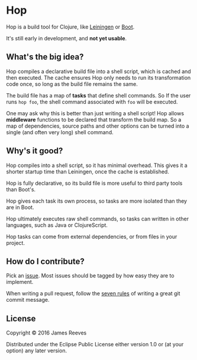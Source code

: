 # Hop

Hop is a build tool for Clojure, like [Leiningen][] or [Boot][].

It's still early in development, and **not yet usable**.

[leiningen]: http://leiningen.org/
[boot]: http://boot-clj.com/

## What's the big idea?

Hop compiles a declarative build file into a shell script, which is
cached and then executed. The cache ensures Hop only needs to run its
transformation code once, so long as the build file remains the same.

The build file has a map of **tasks** that define shell commands. So
If the user runs `hop foo`, the shell command associated with `foo`
will be executed.

One may ask why this is better than just writing a shell script! Hop
allows **middleware** functions to be declared that transform the
build map. So a map of dependencies, source paths and other options
can be turned into a single (and often very long) shell command.

## Why's it good?

Hop compiles into a shell script, so it has minimal overhead. This
gives it a shorter startup time than Leiningen, once the cache is
established.

Hop is fully declarative, so its build file is more useful to third
party tools than Boot's.

Hop gives each task its own process, so tasks are more isolated than
they are in Boot.

Hop ultimately executes raw shell commands, so tasks can written in
other languages, such as Java or ClojureScript.

Hop tasks can come from external dependencies, or from files in your
project.

## How do I contribute?

Pick an [issue][]. Most issues should be tagged by how easy they are
to implement.

When writing a pull request, follow the [seven rules][] of writing a
great git commit message.

[issue]: https://github.com/weavejester/hop/issues
[seven rules]: http://chris.beams.io/posts/git-commit/#seven-rules

## License

Copyright © 2016 James Reeves

Distributed under the Eclipse Public License either version 1.0 or (at
your option) any later version.
